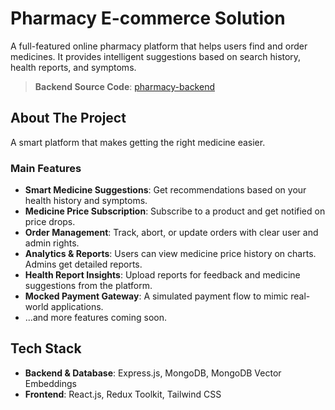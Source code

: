 # Pharmacy E-commerce Solution

A full-featured online pharmacy platform that helps users find and order medicines. It provides intelligent suggestions based on search history, health reports, and symptoms.

> **Backend Source Code**: [pharmacy-backend](https://github.com/SuyashMehare/pharmacy-backend)

## About The Project

A smart platform that makes getting the right medicine easier.

### Main Features

- **Smart Medicine Suggestions**: Get recommendations based on your health history and symptoms.
- **Medicine Price Subscription**: Subscribe to a product and get notified on price drops.
- **Order Management**: Track, abort, or update orders with clear user and admin rights.
- **Analytics & Reports**: Users can view medicine price history on charts. Admins get detailed reports.
- **Health Report Insights**: Upload reports for feedback and medicine suggestions from the platform.
- **Mocked Payment Gateway**: A simulated payment flow to mimic real-world applications.
- ...and more features coming soon.

## Tech Stack

- **Backend & Database**: Express.js, MongoDB, MongoDB Vector Embeddings
- **Frontend**: React.js, Redux Toolkit, Tailwind CSS
